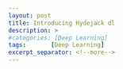 ```yaml
---
layout: post
title: Introducing Hydejack dl
description: >
#categories: [Deep Learning]
tags:       [Deep Learning]
excerpt_separator: <!--more-->
---
```

